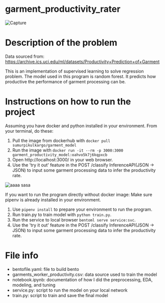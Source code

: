 # garment_productivity_rater

![Capture](https://user-images.githubusercontent.com/95233522/200820662-1b560a28-442e-4ae6-9410-f1dd60264fd8.JPG)



# Description of the problem

Data sourced from: https://archive.ics.uci.edu/ml/datasets/Productivity+Prediction+of+Garment

This is an implementation of supervised learning to solve regression problem. The model used in this program is random forest. It predicts how productive the performance of garment processing can be. 

# Instructions on how to run the project

Assuming you have docker and python installed in your environment. From your terminal, do these: 
1. Pull the image from dockerhub with ```docker pull sumurpikulkargo/garment_model```
2. Run the image with ```docker run -it --rm -p 3000:3000 garment_productivity_model:oahvo5k7j6kqpxcb``` 
3. Open http://localhost:3000/ in your web browser.
4. Use the 'try it out' feature in the POST /classify InferenceAPI(JSON → JSON) to input some garment processing data to infer the productivity rate. 

![aaaa sasa](https://user-images.githubusercontent.com/95233522/200820980-9e766771-84a2-4215-84c5-f7b97b368531.JPG)

If you want to run the program directly without docker image: 
Make sure pipenv is already installed in your environment. 
1. Use ```pipenv install``` to prepare your environment to run the program.
2. Run train.py to train model with ```python train.py```.
3. Run the service to local browser ```bentoml serve service:svc```.
4. Use the 'try it out' feature in the POST /classify InferenceAPI(JSON → JSON) to input some garment processing data to infer the productivity rate. 

# File info

- bentofile.yaml: file to build bento
- garments_worker_productivity.csv: data source used to train the model
- notebook.ipynb: documentation of how I did the preprocessing, EDA, modeling, and tuning
- service.py: script to run the model on your local network
- train.py: script to train and save the final model 
